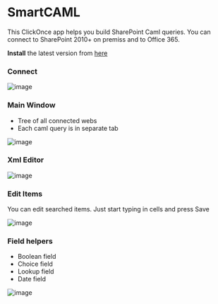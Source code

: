 # SmartCAML
This ClickOnce app helps you build SharePoint Caml queries. You can connect to SharePoint 2010+ on premiss and to Office 365.

**Install** the latest version from [here](https://sikorski-workshop.azurewebsites.net/Application/Details/smartcaml)

### Connect
![image](https://sikorski.blob.core.windows.net/workshop-portal/smartcaml/screenshot/6eb3b3d0-e649-4fdb-8ed7-fab2dc9832aa.png)

### Main Window
* Tree of all connected webs
* Each caml query is in separate tab

![image](https://sikorski.blob.core.windows.net/workshop-portal/smartcaml/screenshot/80d7d50f-3d00-4ae2-96de-bcaec15f46a4.png)

### Xml Editor

![image](https://sikorski.blob.core.windows.net/workshop-portal/smartcaml/screenshot/a9736e81-8b3a-45c3-8b7e-a66ea2dff4b0.png)

### Edit Items
You can edit searched items. Just start typing in cells and press Save

![image](https://sikorski.blob.core.windows.net/workshop-portal/smartcaml/screenshot/cf38227d-4a0e-4e7d-aa4a-9f059e56c5eb.png)

### Field helpers
* Boolean field
* Choice field
* Lookup field
* Date field

![image](https://sikorski.blob.core.windows.net/workshop-portal/smartcaml/screenshot/d1c697d5-265b-42c2-abf7-da1e0ea43600.png)
